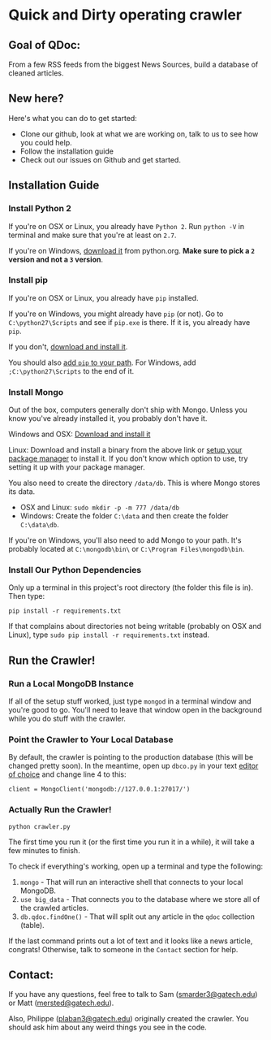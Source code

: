 # Quick and Dirty operating crawler

## Goal of QDoc:

From a few RSS feeds from the biggest News Sources, build a database of cleaned articles.


## New here?

Here's what you can do to get started:

* Clone our github, look at what we are working on, talk to us to see how you could help.
* Follow the installation guide
* Check out our issues on Github and get started.

## Installation Guide

### Install Python 2

If you're on OSX or Linux, you already have `Python 2`. Run `python -V` in terminal and make sure that you're at least on `2.7`.

If you're on Windows, [download it](https://www.python.org/downloads/) from python.org. **Make sure to pick a `2` version and not a `3` version**.

### Install pip

If you're on OSX or Linux, you already have `pip` installed.

If you're on Windows, you might already have `pip` (or not). Go to `C:\python27\Scripts` and see if `pip.exe` is there. If it is, you already have `pip`.

If you don't, [download and install it](https://pip.pypa.io/en/latest/installing/).

You should also [add `pip` to your path](https://java.com/en/download/help/path.xml). For Windows, add `;C:\python27\Scripts` to the end of it.

### Install Mongo

Out of the box, computers generally don't ship with Mongo. Unless you know you've already installed it, you probably don't have it.

Windows and OSX: [Download and install it](https://www.mongodb.org/downloads#production)

Linux: Download and install a binary from the above link or [setup your package manager](http://docs.mongodb.org/manual/tutorial/install-mongodb-on-ubuntu/) to install it. If you don't know which option to use, try setting it up with your package manager.

You also need to create the directory `/data/db`. This is where Mongo stores its data.

* OSX and Linux: `sudo mkdir -p -m 777 /data/db`
* Windows: Create the folder `C:\data` and then create the folder `C:\data\db`.

If you're on Windows, you'll also need to add Mongo to your path. It's probably located at `C:\mongodb\bin\` or `C:\Program Files\mongodb\bin`.

### Install Our Python Dependencies

Only up a terminal in this project's root directory (the folder this file is in). Then type:

    pip install -r requirements.txt

If that complains about directories not being writable (probably on OSX and Linux), type `sudo pip install -r requirements.txt` instead.

## Run the Crawler!

### Run a Local MongoDB Instance

If all of the setup stuff worked, just type `mongod` in a terminal window and you're good to go. You'll need to leave that window open in the background while you do stuff with the crawler.

### Point the Crawler to Your Local Database

By default, the crawler is pointing to the production database (this will be changed pretty soon). In the meantime, open up `dbco.py` in your text [editor of choice](https://atom.io/) and change line 4 to this:

    client = MongoClient('mongodb://127.0.0.1:27017/')


### Actually Run the Crawler!

    python crawler.py

The first time you run it (or the first time you run it in a while), it will take a few minutes to finish.

To check if everything's working, open up a terminal and type the following:

1. `mongo` - That will run an interactive shell that connects to your local MongoDB.
2. `use big_data` - That connects you to the database where we store all of the crawled articles.
3. `db.qdoc.findOne()` - That will split out any article in the `qdoc` collection (table).

If the last command prints out a lot of text and it looks like a news article, congrats! Otherwise, talk to someone in the `Contact` section for help.

## Contact:

If you have any questions, feel free to talk to Sam (smarder3@gatech.edu) or Matt (mersted@gatech.edu).

Also, Philippe (plaban3@gatech.edu) originally created the crawler. You should ask him about any weird things you see in the code. 
